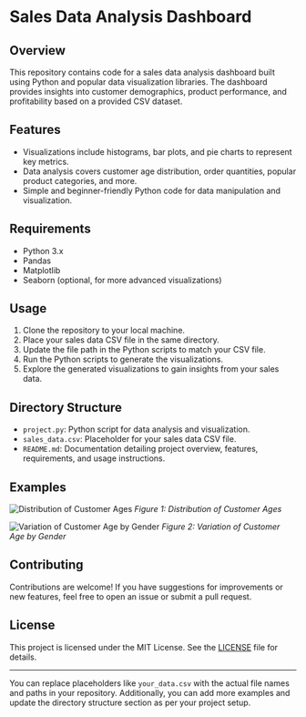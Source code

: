 

# Sales Data Analysis Dashboard

## Overview
This repository contains code for a sales data analysis dashboard built using Python and popular data visualization libraries. The dashboard provides insights into customer demographics, product performance, and profitability based on a provided CSV dataset.

## Features
- Visualizations include histograms, bar plots, and pie charts to represent key metrics.
- Data analysis covers customer age distribution, order quantities, popular product categories, and more.
- Simple and beginner-friendly Python code for data manipulation and visualization.

## Requirements
- Python 3.x
- Pandas
- Matplotlib
- Seaborn (optional, for more advanced visualizations)

## Usage
1. Clone the repository to your local machine.
2. Place your sales data CSV file in the same directory.
3. Update the file path in the Python scripts to match your CSV file.
4. Run the Python scripts to generate the visualizations.
5. Explore the generated visualizations to gain insights from your sales data.

## Directory Structure
- `project.py`: Python script for data analysis and visualization.
- `sales_data.csv`: Placeholder for your sales data CSV file.
- `README.md`: Documentation detailing project overview, features, requirements, and usage instructions.

## Examples
![Distribution of Customer Ages](images/customer_age_distribution.png)
*Figure 1: Distribution of Customer Ages*

![Variation of Customer Age by Gender](images/customer_age_variation_gender.png)
*Figure 2: Variation of Customer Age by Gender*

[//]: # (Add more examples here)

## Contributing
Contributions are welcome! If you have suggestions for improvements or new features, feel free to open an issue or submit a pull request.

## License
This project is licensed under the MIT License. See the [LICENSE](LICENSE) file for details.

---

You can replace placeholders like `your_data.csv` with the actual file names and paths in your repository. Additionally, you can add more examples and update the directory structure section as per your project setup.
